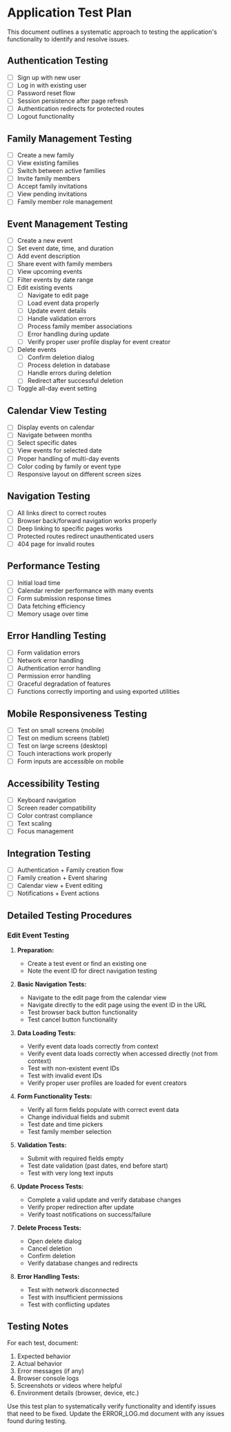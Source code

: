 
# Application Test Plan

This document outlines a systematic approach to testing the application's functionality to identify and resolve issues.

## Authentication Testing

- [ ] Sign up with new user
- [ ] Log in with existing user
- [ ] Password reset flow
- [ ] Session persistence after page refresh
- [ ] Authentication redirects for protected routes
- [ ] Logout functionality

## Family Management Testing

- [ ] Create a new family
- [ ] View existing families
- [ ] Switch between active families
- [ ] Invite family members
- [ ] Accept family invitations
- [ ] View pending invitations
- [ ] Family member role management

## Event Management Testing

- [ ] Create a new event
- [ ] Set event date, time, and duration
- [ ] Add event description
- [ ] Share event with family members
- [ ] View upcoming events
- [ ] Filter events by date range
- [ ] Edit existing events
  - [ ] Navigate to edit page
  - [ ] Load event data properly
  - [ ] Update event details
  - [ ] Handle validation errors
  - [ ] Process family member associations
  - [ ] Error handling during update
  - [ ] Verify proper user profile display for event creator
- [ ] Delete events
  - [ ] Confirm deletion dialog
  - [ ] Process deletion in database
  - [ ] Handle errors during deletion
  - [ ] Redirect after successful deletion
- [ ] Toggle all-day event setting

## Calendar View Testing

- [ ] Display events on calendar
- [ ] Navigate between months
- [ ] Select specific dates
- [ ] View events for selected date
- [ ] Proper handling of multi-day events
- [ ] Color coding by family or event type
- [ ] Responsive layout on different screen sizes

## Navigation Testing

- [ ] All links direct to correct routes
- [ ] Browser back/forward navigation works properly
- [ ] Deep linking to specific pages works
- [ ] Protected routes redirect unauthenticated users
- [ ] 404 page for invalid routes

## Performance Testing

- [ ] Initial load time
- [ ] Calendar render performance with many events
- [ ] Form submission response times
- [ ] Data fetching efficiency
- [ ] Memory usage over time

## Error Handling Testing

- [ ] Form validation errors
- [ ] Network error handling
- [ ] Authentication error handling
- [ ] Permission error handling
- [ ] Graceful degradation of features
- [ ] Functions correctly importing and using exported utilities

## Mobile Responsiveness Testing

- [ ] Test on small screens (mobile)
- [ ] Test on medium screens (tablet)
- [ ] Test on large screens (desktop)
- [ ] Touch interactions work properly
- [ ] Form inputs are accessible on mobile

## Accessibility Testing

- [ ] Keyboard navigation
- [ ] Screen reader compatibility
- [ ] Color contrast compliance
- [ ] Text scaling
- [ ] Focus management

## Integration Testing

- [ ] Authentication + Family creation flow
- [ ] Family creation + Event sharing
- [ ] Calendar view + Event editing
- [ ] Notifications + Event actions

## Detailed Testing Procedures

### Edit Event Testing

1. **Preparation:**
   - Create a test event or find an existing one
   - Note the event ID for direct navigation testing

2. **Basic Navigation Tests:**
   - Navigate to the edit page from the calendar view
   - Navigate directly to the edit page using the event ID in the URL
   - Test browser back button functionality
   - Test cancel button functionality

3. **Data Loading Tests:**
   - Verify event data loads correctly from context
   - Verify event data loads correctly when accessed directly (not from context)
   - Test with non-existent event IDs
   - Test with invalid event IDs
   - Verify proper user profiles are loaded for event creators

4. **Form Functionality Tests:**
   - Verify all form fields populate with correct event data
   - Change individual fields and submit
   - Test date and time pickers
   - Test family member selection

5. **Validation Tests:**
   - Submit with required fields empty
   - Test date validation (past dates, end before start)
   - Test with very long text inputs

6. **Update Process Tests:**
   - Complete a valid update and verify database changes
   - Verify proper redirection after update
   - Verify toast notifications on success/failure

7. **Delete Process Tests:**
   - Open delete dialog
   - Cancel deletion
   - Confirm deletion
   - Verify database changes and redirects

8. **Error Handling Tests:**
   - Test with network disconnected
   - Test with insufficient permissions
   - Test with conflicting updates

## Testing Notes

For each test, document:
1. Expected behavior
2. Actual behavior
3. Error messages (if any)
4. Browser console logs
5. Screenshots or videos where helpful
6. Environment details (browser, device, etc.)

Use this test plan to systematically verify functionality and identify issues that need to be fixed. Update the ERROR_LOG.md document with any issues found during testing.

